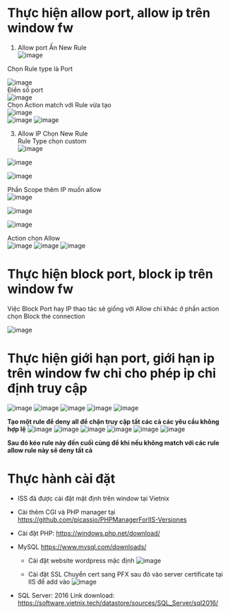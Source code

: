 # Thực hiện allow port, allow ip trên window fw
1. Allow port
Ấn New Rule  
![image](https://github.com/user-attachments/assets/38ef13e9-dc23-4547-8199-280c5aba72fc)  

Chọn Rule type là Port    

![image](https://github.com/user-attachments/assets/9d6700d3-6c2c-49ec-856c-82b577c48db1)  
Điền số port   
![image](https://github.com/user-attachments/assets/8c3143cb-8b0f-4e7b-8e7c-217f4b8c825a)  
Chọn Action match với Rule vừa tạo   
![image](https://github.com/user-attachments/assets/a713454c-6ed4-4761-91aa-3cb6fb3ae258)  
![image](https://github.com/user-attachments/assets/ed69d52e-25b9-44be-ac82-4e9ba6cb6384)
![image](https://github.com/user-attachments/assets/dc9fa964-6c8c-4b33-877d-8dbd760dc909)

3. Allow IP
Chọn New Rule   
Rule Type chọn custom  
![image](https://github.com/user-attachments/assets/3562d66a-77a4-4683-8261-5c7abd5077c8)

![image](https://github.com/user-attachments/assets/6ba3bf21-c723-4306-9a52-54e1cb3ac999)

![image](https://github.com/user-attachments/assets/a044732f-8f6b-4e1e-a58e-839c0aa3d3bc)  

Phần Scope thêm IP muốn allow   
![image](https://github.com/user-attachments/assets/ce63bcbf-6631-4b65-b4bf-872e4f3ef5fb)

![image](https://github.com/user-attachments/assets/d7fb5667-9d40-4ccf-bf74-d360817c3dbf)

![image](https://github.com/user-attachments/assets/1b8500d2-7702-4054-8a7e-61bcaa981311)  

Action chọn Allow   
![image](https://github.com/user-attachments/assets/9f08a1c8-8c60-4b73-bba3-1f7ec71b25bd)
![image](https://github.com/user-attachments/assets/f178210a-c809-40fa-bebd-e3934e0ea66a)
![image](https://github.com/user-attachments/assets/2f632b69-6ade-46c2-97bc-d2fb208031a7)





# Thực hiện block port, block ip trên window fw
Việc Block Port hay IP thao tác sẽ giống với Allow chỉ khác ở phần action chọn Block the connection

![image](https://github.com/user-attachments/assets/ff40446e-d269-4234-85cf-a38282aa38b9)

# Thực hiện giới hạn port, giới hạn ip trên window fw chỉ cho phép ip chỉ định truy cập
![image](https://github.com/user-attachments/assets/466b0cf1-42cf-414c-9fde-24ef51ec8f6c)
![image](https://github.com/user-attachments/assets/eeef446a-e082-41cb-a861-ca12f5792676)
![image](https://github.com/user-attachments/assets/221aeb84-c5be-4b79-9e12-b12cebbf93a0)
![image](https://github.com/user-attachments/assets/3deed9f4-2cff-434b-b98b-9e95659a5bfc)
![image](https://github.com/user-attachments/assets/8d004815-c56f-455f-99b7-2e8536437212)

**Tạo một rule để deny all để chặn truy cập tất các cả các yêu cầu không hợp lệ**
![image](https://github.com/user-attachments/assets/7f61211e-4101-446f-9e82-b3c06184af2b)
![image](https://github.com/user-attachments/assets/ce3e463f-a965-4071-8ea0-6daf47df184f)
![image](https://github.com/user-attachments/assets/9d9c5caf-7778-45d7-b5f6-f23934b67102)
![image](https://github.com/user-attachments/assets/0d9cb020-e42c-4c43-9644-c74b6e4fb676)
![image](https://github.com/user-attachments/assets/5dc54f6a-a961-458b-b256-5c7951463956)
![image](https://github.com/user-attachments/assets/0894e129-cf5a-4070-b4cc-60f59db6f83f)  

**Sau đó kéo rule này đến cuối cùng để khi nếu không match với các rule allow rule này sẽ deny tất cả**



















# Thực hành cài đặt 
- ISS đã được cài đặt mặt định trên window tại Vietnix  
- Cài thêm CGI và PHP manager tại https://github.com/picassio/PHPManagerForIIS-Versiones
- Cài đặt PHP: https://windows.php.net/download/
- MySQL https://www.mysql.com/downloads/ 

  + Cài đặt website wordpress mặc định
![image](https://github.com/user-attachments/assets/f165d970-33b0-4ef2-bff8-e08f135d5b1b)

  + Cài đặt SSL
Chuyển cert sang PFX sau đó vào server certificate tại IIS để add vào
![image](https://github.com/user-attachments/assets/49203e4c-2bc3-466a-8ac0-3a3be02c1bfc)

- SQL Server: 2016 
Link download: https://software.vietnix.tech/datastore/sources/SQL_Server/sql2016/

